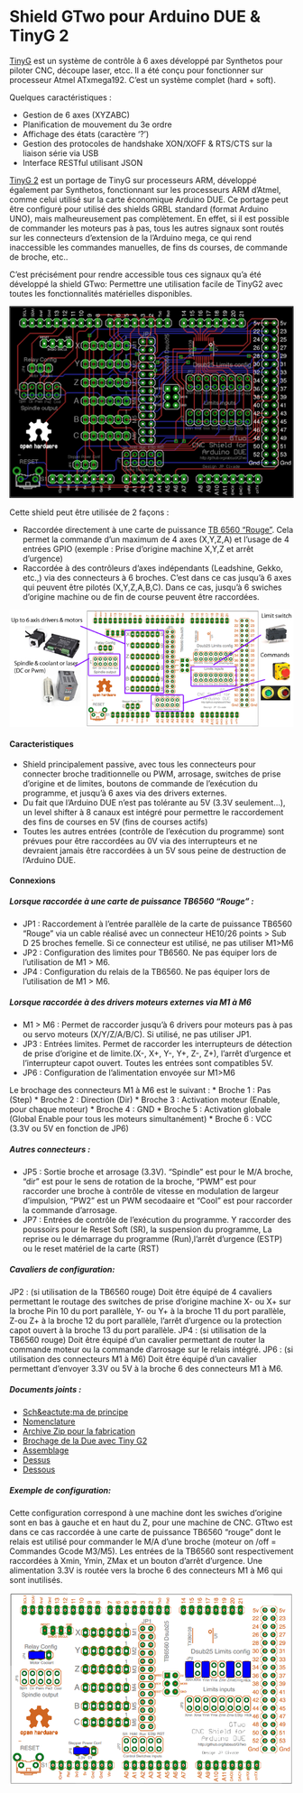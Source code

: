 <h1 id="shield_gtwo_pour_arduino_due_tinyg_2">Shield GTwo pour Arduino DUE &amp; TinyG 2</h1>

<p><a href="https://github.com/synthetos/TinyG">TinyG</a> est un syst&egrave;me de contr&ocirc;le &agrave; 6 axes d&eacute;velopp&eacute;  par Synthetos pour piloter CNC, d&eacute;coupe laser, etcc. Il a &eacute;t&eacute; con&ccedil;u pour fonctionner sur processeur Atmel ATxmega192.  C&#8217;est un syst&egrave;me complet (hard + soft).</p>

<p>Quelques caract&eacute;ristiques :</p>

<ul>
<li>Gestion de 6 axes (XYZABC)</li>
<li>Planification de mouvement du 3e ordre </li>
<li>Affichage des &eacute;tats (caract&egrave;re &#8216;?&#8217;)</li>
<li>Gestion des protocoles de handshake XON/XOFF &amp; RTS/CTS sur la liaison s&eacute;rie via USB </li>
<li>Interface RESTful utilisant JSON</li>
</ul>

<p><a href="https://github.com/synthetos/g2">TinyG 2</a> est un portage de TinyG sur processeurs ARM, d&eacute;velopp&eacute; &eacute;galement par Synthetos, fonctionnant sur les processeurs ARM d&#8217;Atmel, comme celui utilis&eacute; sur la carte &eacute;conomique Arduino DUE. Ce portage peut &ecirc;tre configur&eacute; pour utilis&eacute; des shields GRBL standard (format Arduino UNO), mais malheureusement pas compl&egrave;tement. En effet, si il est possible de commander les moteurs pas &agrave; pas, tous les autres signaux sont rout&eacute;s sur les connecteurs d&#8217;extension de la l&#8217;Arduino mega, ce qui rend inaccessible les commandes manuelles, de fins ds courses, de commande de broche, etc.. </p>

<p>C&#8217;est pr&eacute;cis&eacute;ment pour rendre accessible tous ces signaux qu&#8217;a &eacute;t&eacute; d&eacute;velopp&eacute; la shield GTwo: Permettre une utilisation facile de TinyG2 avec toutes les fonctionnalit&eacute;s mat&eacute;rielles disponibles. </p>

<p><img src="imgs/GTwoShieldComplete.png" alt="GTwo assembly" title=""></p>

<p>Cette shield peut &ecirc;tre utilis&eacute;e de 2 fa&ccedil;ons :</p>

<ul>
<li>Raccord&eacute;e directement &agrave; une carte de puissance <a href="https://www.google.fr/search?q=tb6560+red&amp;num=20&amp;safe=off&amp;source=lnms&amp;tbm=isch&amp;sa=X&amp;ved=0ahUKEwinnOrSrarKAhXkpnIKHYe3DXwQ_AUIBygB&amp;biw=917&amp;bih=418">TB 6560 &#8220;Rouge&#8221;</a>. Cela permet la commande d&#8217;un maximum de 4 axes (X,Y,Z,A) et l&#8217;usage de 4 entr&eacute;es GPIO (exemple : Prise d&#8217;origine machine X,Y,Z et arr&ecirc;t d&#8217;urgence)</li>
<li>Raccord&eacute;e &agrave; des contr&ocirc;leurs d&#8217;axes ind&eacute;pendants (Leadshine, Gekko, etc.,) via des connecteurs &agrave; 6 broches. C&#8217;est dans ce cas jusqu&#8217;&agrave; 6 axes qui peuvent &ecirc;tre pilot&eacute;s (X,Y,Z,A,B,C). Dans ce cas, jusqu&#8217;&agrave; 6 swiches d&#8217;origine machine ou de fin de course peuvent &ecirc;tre raccord&eacute;es.</li>
</ul>

<p><img src="imgs/BoardEnvironnement2.png" alt="GTwo assembly" title=""></p>

<h4 id="caracteristiques">Caracteristiques</h4>

<ul>
<li>Shield principalement passive, avec tous les connecteurs pour connecter broche traditionnelle ou PWM, arrosage, switches de prise d&#8217;origine et de limites, boutons de commande de l&#8217;ex&eacute;cution du programme, et jusqu&#8217;&agrave; 6 axes via des drivers externes.</li>
<li>Du fait que l&#8217;Arduino DUE n&#8217;est pas tol&eacute;rante au 5V (3.3V seulement&#8230;), un level shifter &agrave; 8 canaux est int&eacute;gr&eacute; pour permettre le raccordement des fins de courses en 5V (fins de courses actifs)</li>
<li>Toutes les autres entr&eacute;es (contr&ocirc;le de l&#8217;ex&eacute;cution du programme) sont pr&eacute;vues pour &ecirc;tre raccord&eacute;es au 0V via des interrupteurs et ne devraient jamais &ecirc;tre raccord&eacute;es &agrave; un 5V sous peine de destruction de l&#8217;Arduino DUE.</li>
</ul>

<h4 id="connexions">Connexions</h4>

<h5 id="lorsque_raccorde_une_carte_de_puissance_tb6560_8220rouge8221_">Lorsque raccord&eacute;e &agrave; une carte de puissance TB6560 &#8220;Rouge&#8221; :</h5>

<ul>
<li>JP1 : Raccordement &agrave; l&#8217;entr&eacute;e parall&egrave;le de la carte de puissance TB6560 &#8220;Rouge&#8221; via un cable r&eacute;alis&eacute; avec un connecteur HE10/26 points > Sub D 25 broches femelle. Si ce connecteur est utilis&eacute;, ne pas utiliser M1>M6</li>
<li>JP2 : Configuration des limites pour TB6560. Ne pas &eacute;quiper lors de l&#8217;utilisation de M1 > M6.</li>
<li>JP4 : Configuration du relais de la TB6560. Ne pas &eacute;quiper lors de l&#8217;utilisation de M1 > M6.</li>
</ul>

<h5 id="lorsque_raccorde_des_drivers_moteurs_externes_via_m1_m6">Lorsque raccord&eacute;e &agrave; des drivers moteurs externes via  M1 &agrave; M6</h5>

<ul>
<li>M1 > M6 : Permet de raccorder jusqu&#8217;&agrave; 6 drivers pour moteurs pas &agrave; pas ou servo moteurs (X/Y/Z/A/B/C). Si utilis&eacute;, ne pas utiliser JP1.</li>
<li>JP3 : Entr&eacute;es limites. Permet de raccorder les interrupteurs de d&eacute;tection de prise d&#8217;origine et de limite.(X-, X+, Y-, Y+, Z-, Z+), l&#8217;arr&ecirc;t d&#8217;urgence et l&#8217;interrupteur capot ouvert. Toutes les entr&eacute;es sont compatibles 5V.</li>
<li>JP6 : Configuration de l&#8217;alimentation envoy&eacute;e sur M1>M6 </li>
</ul>

<p>Le brochage des connecteurs M1 &agrave; M6 est le suivant :
* Broche 1 : Pas (Step)
* Broche 2 : Direction (Dir)
* Broche 3 : Activation moteur (Enable, pour chaque moteur)
* Broche 4 : GND
* Broche 5 : Activation globale (Global Enable pour tous les moteurs simultan&eacute;ment)
* Broche 6 : VCC (3.3V ou 5V en fonction de JP6)</p>

<h5 id="autres_connecteurs_">Autres connecteurs :</h5>

<ul>
<li>JP5 : Sortie broche et arrosage (3.3V). &#8220;Spindle&#8221; est pour le M/A broche, &#8220;dir&#8221; est pour le sens de rotation de la broche, &#8220;PWM&#8221; est pour raccorder une broche &agrave; contr&ocirc;le de vitesse en modulation de largeur d&#8217;impulsion, &#8220;PW2&#8221; est un PWM secodaaire  et &#8220;Cool&#8221; est pour raccorder la commande d&#8217;arrosage.</li>
<li>JP7 : Entr&eacute;es de contr&ocirc;le de l&#8217;ex&eacute;cution du programme. Y raccorder des poussoirs pour  le Reset Soft (SR), la suspension du programme, La reprise ou le d&eacute;marrage du programme (Run),l&#8217;arr&ecirc;t d&#8217;urgence (ESTP) ou le reset mat&eacute;riel de la carte (RST)</li>
</ul>

<h5 id="cavaliers_de_configuration">Cavaliers de configuration:</h5>

<p>JP2 : (si utilisation de la TB6560 rouge) Doit &ecirc;tre &eacute;quip&eacute; de 4 cavaliers permettant le routage des switches de prise d&#8217;origine machine  X- ou X+ sur la broche Pin 10 du port parall&egrave;le, Y- ou Y+ &agrave; la broche 11 du port parall&egrave;le, Z-ou Z+ &agrave; la broche 12 du port parall&egrave;le, l&#8217;arr&ecirc;t d&#8217;urgence ou la protection capot ouvert &agrave; la broche 13 du port parall&egrave;le. 
JP4 : (si utilisation de la TB6560 rouge) Doit &ecirc;tre &eacute;quip&eacute; d&#8217;un cavalier permettant de router la commande moteur ou la commande d&#8217;arrosage sur le relais int&eacute;gr&eacute;.
JP6 : (si utilisation des connecteurs M1 &agrave; M6) Doit &ecirc;tre &eacute;quip&eacute; d&#8217;un cavalier permettant d&#8217;envoyer 3.3V ou 5V &agrave; la broche 6 des connecteurs M1 &agrave; M6.</p>

<h5 id="documents_joints_">Documents joints :</h5>

<ul>
<li><a href="GTwoShieldSchematics.pdf">Sch&eactute;ma de principe</a></li>
<li><a href="partlist.txt">Nomenclature</a></li>
<li><a href="GTwoShield.zip">Archive Zip pour la fabrication</a></li>
<li><a href="imgs/DUE tinyG2 pinout 0.2.pdf">Brochage de la Due avec Tiny G2</a></li>
<li><a href="imgs/GTwoShieldAssembly.pdf">Assemblage</a></li>
<li><a href="imgs/GTwoShieldTop.png">Dessus</a></li>
<li><a href="imgs/GTwoShieldBottom.png">Dessous</a></li>
</ul>

<h5 id="exemple_de_configuration">Exemple de configuration:</h5>

<p>Cette configuration correspond &agrave; une machine dont les swiches d&#8217;origine sont en bas &agrave; gauche et en haut du Z, pour une machine de CNC. GTtwo est dans ce cas raccord&eacute;e &agrave; une carte de puissance TB6560 &#8220;rouge&#8221; dont le relais est utilis&eacute; pour commander le M/A d&#8217;une broche  (moteur on /off = Commandes Gcode M3/M5). 
Les entr&eacute;es de la TB6560 sont respectivement raccord&eacute;es &agrave; Xmin, Ymin, ZMax et un bouton d&#8217;arr&ecirc;t d&#8217;urgence. Une alimentation 3.3V is rout&eacute;e vers la broche 6 des connecteurs M1 &agrave; M6 qui sont inutilis&eacute;s.</p>

<p><img src="imgs/JumpersDefault.png" alt="GTwo Default Configuration" title=""></p>
